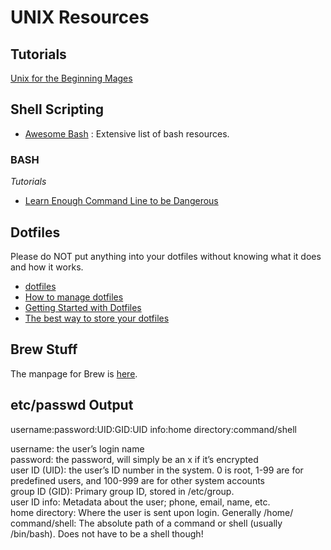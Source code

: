 # UNIX Resources

## Tutorials
[Unix for the Beginning Mages](http://unixmages.com/ufbm.pdf)

## Shell Scripting

- [Awesome Bash](https://github.com/awesome-lists/awesome-bash) : Extensive list of bash resources.  

### BASH

*Tutorials* 
- [Learn Enough Command Line to be Dangerous](https://www.learnenough.com/command-line-tutorial)

## Dotfiles 
Please do NOT put anything into your dotfiles without knowing what it does and how it works. 

- [dotfiles](https://dotfiles.github.io/)
- [How to manage dotfiles](https://hackernoon.com/learn-how-to-manage-dotfiles-b8b62c6c5491) 
- [Getting Started with Dotfiles](https://medium.com/@webprolific/getting-started-with-dotfiles-43c3602fd789) 
- [The best way to store your dotfiles](https://developer.atlassian.com/blog/2016/02/best-way-to-store-dotfiles-git-bare-repo/) 

## Brew Stuff

The manpage for Brew is [here](https://docs.brew.sh/Manpage). 

## etc/passwd Output

username:password:UID:GID:UID info:home directory:command/shell  


username: the user’s login name  
password: the password, will simply be an x if it’s encrypted  
user ID (UID): the user’s ID number in the system. 0 is root, 1-99 are for predefined users, and 100-999 are for other system accounts  
group ID (GID): Primary group ID, stored in /etc/group.  
user ID info: Metadata about the user; phone, email, name, etc.  
home directory: Where the user is sent upon login. Generally /home/  
command/shell: The absolute path of a command or shell (usually /bin/bash). Does not have to be a shell though!  